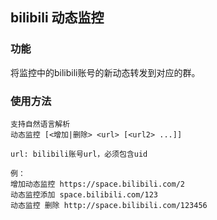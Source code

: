 bilibili 动态监控
-------------

### 功能

将监控中的bilibili账号的新动态转发到对应的群。

### 使用方法

```plain
支持自然语言解析
动态监控 [<增加|删除> <url> [<url2> ...]]

url: bilibili账号url，必须包含uid

例：
增加动态监控 https://space.bilibili.com/2
动态监控添加 space.bilibili.com/123
动态监控 删除 http://space.bilibili.com/123456
```